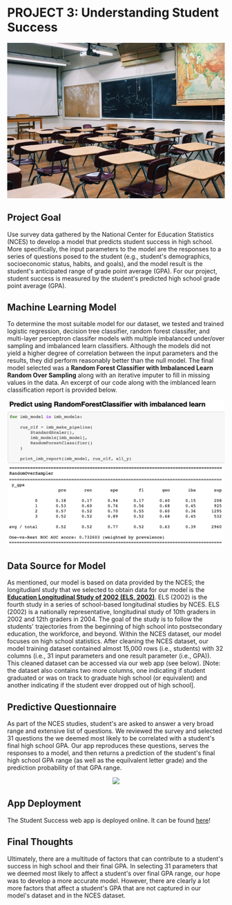 # PROJECT 3: Understanding Student Success

<p align="center"> <img src= "/static/img/hero-bg.jpg"> </p>

## Project Goal
Use survey data gathered by the National Center for Education Statistics (NCES) to develop a model that predicts student success in high school. More specifically, the input parameters to the model are the responses to a series of questions posed to the student (e.g., student's demographics, socioeconomic status, habits, and goals), and the model result is the student's anticipated range of grade point average (GPA). For our project, student success is measured by the student's predicted high school grade point average (GPA).

## Machine Learning Model
To determine the most suitable model for our dataset, we tested and trained logistic regression, decision tree classifier, random forest classifer, and multi-layer perceptron classifer models with multiple imbalanced under/over sampling and imbalanced learn classifiers. Although the models did not yield a higher degree of correlation between the input parameters and the results, they did perform reasonably better than the null model. The final model selected was a **Random Forest Classifier with Imbalanced Learn Random Over Sampling** along with an iterative imputer to fill in missing values in the data. An excerpt of our code along with the imblanced learn classification report is provided below.

<p align="center"> <img src= "/static/img/model.png"> </p>

## Data Source for Model
As mentioned, our model is based on data provided by the NCES; the longitudianl study that we selected to obtain data for our model is the **[Education Longitudinal Study of 2002 (ELS, 2002)](https://nces.ed.gov/surveys/els2002/)**. ELS (2002) is the fourth study in a series of school-based longitudinal studies by NCES. ELS (2002) is a nationally representative, longitudinal study of 10th graders in 2002 and 12th graders in 2004. The goal of the study is to follow the students' trajectories from the beginning of high school into postsecondary education, the workforce, and beyond. Within the NCES dataset, our model focuses on high school statistics. After cleaning the NCES dataset, our model training dataset contained almost 15,000 rows (i.e., students) with 32 columns (i.e., 31 input parameters and one result parameter (i.e., GPA)). This cleaned dataset can be accessed via our web app (see below). [Note: the dataset also contains two more columns, one indicating if student graduated or was on track to graduate high school (or equivalent) and another indicating if the student ever dropped out of high school].

## Predictive Questionnaire
As part of the NCES studies, student's are asked to answer a very broad range and extensive list of questions. We reviewed the survey and selected 31 questions the we deemed most likely to be correlated with a student's final high school GPA. Our app reproduces these questions, serves the responses to a model, and then returns a prediction of the student's final high school GPA range (as well as the equilvalent letter grade) and the prediction probability of that GPA range.

<p align="center"> <img src="https://media.giphy.com/media/MAoXnyKgffhB7VdPek/giphy.gif"> </p>

## App Deployment
The Student Success web app is deployed online. It can be found [here](https://predict-student-success.herokuapp.com/)!

## Final Thoughts
Ultimately, there are a multitude of factors that can contribute to a student's success in high school and their final GPA. In selecting 31 parameters that we deemed most likely to affect a student's over final GPA range, our hope was to develop a more accurate model. However, there are clearly a lot more factors that affect a student's GPA that are not captured in our model's dataset and in the NCES dataset.